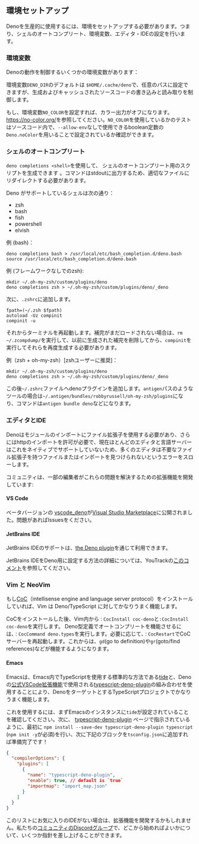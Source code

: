 ## 環境セットアップ

Denoを生産的に使用するには、環境をセットアップする必要があります。つまり、シェルのオートコンプリート、環境変数、エディタ・IDEの設定を行います。

### 環境変数

Denoの動作を制御するいくつかの環境変数があります：

環境変数`DENO_DIR`のデフォルトは `$HOME/.cache/deno`で、任意のパスに設定できますが、生成およびキャッシュされたソースコードの書き込みと読み取りを制御します。  

もし、環境変数`NO_COLOR`を設定すれば、カラー出力がオフになります。 <https://no-color.org/>を参照してください。`NO_COLOR`を使用しているかのテストはソースコード内で、`--allow-env`なしで使用できるboolean定数の`Deno.noColor`を用いることで設定されているか確認ができます。

### シェルのオートコンプリート

`deno completions <shell>`を使用して、 シェルのオートコンプリート用のスクリプトを生成できます 。コマンドはstdoutに出力するため、適切なファイルにリダイレクトする必要があります。

Deno がサポートしているシェルは次の通り：

- zsh
- bash
- fish
- powershell
- elvish

例 (bash)：

```shell
deno completions bash > /usr/local/etc/bash_completion.d/deno.bash
source /usr/local/etc/bash_completion.d/deno.bash
```

例 (フレームワークなしでのzsh):

```shell
mkdir ~/.oh-my-zsh/custom/plugins/deno
deno completions zsh > ~/.oh-my-zsh/custom/plugins/deno/_deno
```

次に、`.zshrc`に追加します。

```shell
fpath=(~/.zsh $fpath)
autoload -Uz compinit
compinit -u
```

それからターミナルを再起動します。補完がまだロードされない場合は、`rm ~/.zcompdump/`を実行して、以前に生成された補完を削除してから、`compinit`を実行してそれらを再度生成する必要があります。

例（zsh + oh-my-zsh）[zshユーザーに推奨]：

```shell
mkdir ~/.oh-my-zsh/custom/plugins/deno
deno completions zsh > ~/.oh-my-zsh/custom/plugins/deno/_deno
```

この後`~/.zshrc`ファイルへdenoプラグインを追加します。`antigen`パスのようなツールの場合は`~/.antigen/bundles/robbyrussell/oh-my-zsh/plugins`になり、コマンドは`antigen bundle deno`などになります。

### エディタとIDE

Denoはモジュールのインポートにファイル拡張子を使用する必要があり、さらにはhttpのインポートを許可が必要で、現在ほとんどのエディタと言語サーバーはこれをネイティブでサポートしていないため、多くのエディタは不要なファイル拡張子を持つファイルまたはインポートを見つけられないというエラーをスローします。

コミュニティは、一部の編集者がこれらの問題を解決するための拡張機能を開発しています:

#### VS Code

ベータバージョンの [vscode_deno](https://github.com/denoland/vscode_deno)が[Visual Studio Marketplace](https://marketplace.visualstudio.com/items?itemName=denoland.vscode-deno)に公開されました。問題があればIssuesをください。

#### JetBrains IDE

JetBrains IDEのサポートは、[the Deno plugin](https://plugins.jetbrains.com/plugin/14382-deno)を通じて利用できます。

JetBrains IDEをDeno用に設定する方法の詳細については、YouTrackの[このコメント](https://youtrack.jetbrains.com/issue/WEB-41607#focus=streamItem-27-4160152.0-0)を参照してください。

### Vim と NeoVim

もし[CoC](https://github.com/neoclide/coc.nvim)（intellisense engine and language server protocol）をインストールしていれば、Vim は Deno/TypeScript に対してかなりうまく機能します。

CoCをインストールした後、Vim内から`：CocInstall coc-deno`と`:CocInstall coc-deno`を実行します。 Deno型定義でオートコンプリートを機能させるには、`：CocCommand deno.types`を実行します。必要に応じて、`：CocRestart`でCoCサーバーを再起動します。これからは、`gd`(go to definition)や`gr`(goto/find references)などが機能するようになります。

#### Emacs


Emacsは、Emacs内でTypeScriptを使用する標準的な方法である[tide](https://github.com/ananthakumaran/tide)と、Denoの[公式VSCode拡張機能](https://github.com/denoland/vscode_deno)で使用される[typescript-deno-plugin](https://github.com/justjavac/typescript-deno-plugin)の組み合わせを使用することにより、DenoをターゲットとするTypeScriptプロジェクトでかなりうまく機能します。

これを使用するには、まずEmacsのインスタンスに`tide`が設定されていることを確認してください。次に、 [typescript-deno-plugin](https://github.com/justjavac/typescript-deno-plugin) ページで指示されているように、最初に `npm install --save-dev typescript-deno-plugin typescript` (`npm init -y`が必須)を行い、次に下記のブロックを`tsconfig.json`に追加すれば準備完了です！

```json
{
  "compilerOptions": {
    "plugins": [
      {
        "name": "typescript-deno-plugin",
        "enable": true, // default is `true`
        "importmap": "import_map.json"
      }
    ]
  }
}
```

このリストにお気に入りのIDEがない場合は、拡張機能を開発するかもしれません。私たちの[コミュニティのDiscordグループ](https://discord.gg/deno)で、どこから始めればよいかについて、いくつか指針を差し上げることができます。
